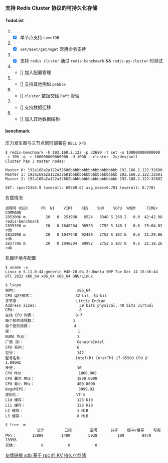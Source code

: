 ### 支持 Redis Cluster 协议的可持久化存储

#### TodoList
1. - [x] 单节点支持 `LevelDB`
2. - [x] `set/mset/get/mget` 常用命令支持
3. - [x] 支持 `redis cluster` 通过 `redis-benchmark` && `redis-py-cluster` 的测试
4. - [] 加入配置管理
5. - [] 支持其他例如 `pebble`
6. - [] `cluster` 数据交给 `Raft` 管理
7. - [] 支持数据迁移
8. - [] 加入其他数据结构

#### benchmark
压力发生器与三节点同时部署在 `DELL XPS` 
```
$ redis-benchmark -h 192.168.2.122 -p 32680 -t set -n 100000000000000 -c 100 -q -r 100000000000000 -d 1000 --cluster  2>/dev/null
Cluster has 3 master nodes:

Master 0: 192a168a2a122a32680bbbbbbbbbbbbbbbbbbbbb 192.168.2.122:32680
Master 1: 192a168a2a122a32681bbbbbbbbbbbbbbbbbbbbb 192.168.2.122:32681
Master 2: 192a168a2a122a32682bbbbbbbbbbbbbbbbbbbbb 192.168.2.122:32682

SET: rps=72356.9 (overall: 69569.6) avg_msec=0.701 (overall: 0.778)
```
负载情况
```
进程号 USER      PR  NI    VIRT    RES    SHR    %CPU  %MEM     TIME+ COMMAND
2853006 m         20   0  251988   6524   3348 S 268.2   0.0  42:42.98 redis-benchmark
2835398 m         20   0 1048204  96520   2752 S 140.1   0.6  25:04.02 rdb
2832090 m         20   0 1047948  92420   2752 S 107.6   0.6  21:29.86 rdb
2837706 m         20   0 1048204  90992   2752 S 107.0   0.6  21:18.26 rdb
```
机器环境与配置
```
$ uname -a
Linux m 5.11.0-44-generic #48~20.04.2-Ubuntu SMP Tue Dec 14 15:36:44 UTC 2021 x86_64 x86_64 x86_64 GNU/Linux

$ lscpu
架构：                           x86_64
CPU 运行模式：                   32-bit, 64-bit
字节序：                         Little Endian
Address sizes:                   39 bits physical, 48 bits virtual
CPU:                             8
在线 CPU 列表：                  0-7
每个核的线程数：                 2
每个座的核数：                   4
座：                             1
NUMA 节点：                      1
厂商 ID：                        GenuineIntel
CPU 系列：                       6
型号：                           142
型号名称：                       Intel(R) Core(TM) i7-8550U CPU @ 1.80GHz
步进：                           10
CPU MHz：                        1800.000
CPU 最大 MHz：                   1800.0000
CPU 最小 MHz：                   400.0000
BogoMIPS：                       3999.93
虚拟化：                         VT-x
L1d 缓存：                       128 KiB
L1i 缓存：                       128 KiB
L2 缓存：                        1 MiB
L3 缓存：                        8 MiB

$ free -m
              总计         已用        空闲      共享    缓冲/缓存    可用
内存：       15889        1489        5928         109        8470       13956
交换：           0           0           0
```
[友情链接 sdb 基于 rpc 的 KV 持久化存储](https://github.com/yemingfeng/sdb)
